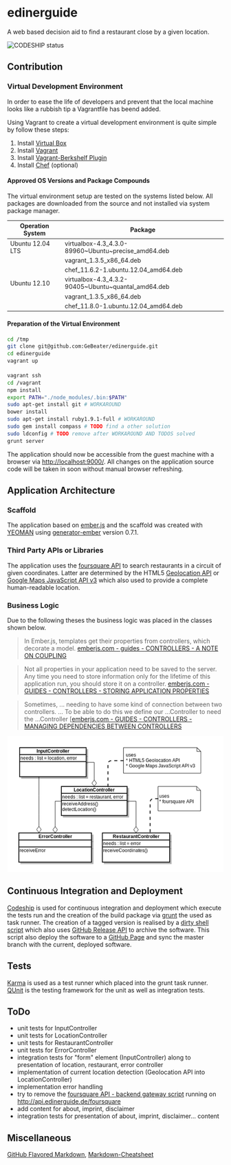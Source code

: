 edinerguide
===========

A web based decision aid to find a restaurant close by a given location.

![CODESHIP status](https://www.codeship.io/projects/ea774840-2784-0131-e141-3a7953958826/status)

## Contribution

### Virtual Development Environment

In order to ease the life of developers and prevent that the local machine looks like a rubbish
tip a Vagrantfile has beend added.

Using Vagrant to create a virtual development environment is quite simple by follow these steps:

1. Install [Virtual Box](https://www.virtualbox.org/wiki/Downloads)
2. Install [Vagrant](http://downloads.vagrantup.com/)
3. Install [Vagrant-Berkshelf Plugin](https://github.com/riotgames/vagrant-berkshelf)
4. Install [Chef](http://www.opscode.com/chef/install/) (optional)

#### Approved OS Versions and Package Compounds

The virtual environment setup are tested on the systems listed below. All
packages are downloaded from the source and not installed via system package manager.

| Operation System | Package                                             |
| ---------------- | --------------------------------------------------- |
| Ubuntu 12.04 LTS | virtualbox-4.3_4.3.0-89960~Ubuntu~precise_amd64.deb |
|                  | vagrant_1.3.5_x86_64.deb                            |
|                  | chef_11.6.2-1.ubuntu.12.04_amd64.deb                |
| Ubuntu 12.10     | virtualbox-4.3_4.3.2-90405~Ubuntu~quantal_amd64.deb |
|                  | vagrant_1.3.5_x86_64.deb                            |
|                  | chef_11.8.0-1.ubuntu.12.04_amd64.deb                |

#### Preparation of the Virtual Environment

```bash
cd /tmp
git clone git@github.com:GeBeater/edinerguide.git
cd edinerguide
vagrant up

vagrant ssh
cd /vagrant
npm install
export PATH="./node_modules/.bin:$PATH"
sudo apt-get install git # WORKAROUND
bower install
sudo apt-get install ruby1.9.1-full # WORKAROUND
sudo gem install compass # TODO find a other solution
sudo ldconfig # TODO remove after WORKAROUND AND TODOS solved
grunt server
```

The application should now be accessible from the guest machine with a browser via
[http://localhost:9000/](http://localhost:9000/). All changes on the application source
code will be taken in soon without manual browser refreshing.

## Application Architecture

### Scaffold

The application based on [ember.js](http://emberjs.com/) and the scaffold was created with
[YEOMAN](http://yeoman.io/) using [generator-ember](https://github.com/yeoman/generator-ember)
version 0.7.1.

### Third Party APIs or Libraries

The application uses the [foursquare API](https://developer.foursquare.com/) to search restaurants
in a circuit of given coordinates. Latter are determined by the HTML5 [Geolocation API](http://dev.w3.org/geo/api/spec-source.html)
or [Google Maps JavaScript API v3](https://developers.google.com/maps/documentation/javascript/)
which also used to provide a complete human-readable location.

### Business Logic

Due to the following theses the business logic was placed in the classes shown below.

> In Ember.js, templates get their properties from controllers, which decorate a model.
[emberjs.com - guides - CONTROLLERS - A NOTE ON COUPLING](http://emberjs.com/guides/controllers/#toc_a-note-on-coupling)

> Not all properties in your application need to be saved to the server. Any time you need to store
> information only for the lifetime of this application run, you should store it on a controller.
[emberjs.com - GUIDES - CONTROLLERS - STORING APPLICATION PROPERTIES](http://emberjs.com/guides/controllers/#toc_storing-application-properties)

> Sometimes, ... needing to have some kind of connection between two controllers. ...
> To be able to do this we define our ...Controller to need the ...Controller
[[emberjs.com - GUIDES - CONTROLLERS - MANAGING DEPENDENCIES BETWEEN CONTROLLERS](http://emberjs.com/guides/controllers/dependencies-between-controllers/)

![](docs/diagrams/businesslogic800x500.png?raw=true)

## Continuous Integration and Deployment

[Codeship](https://www.codeship.io/) is used for continuous integration and deployment which
execute the tests run and the creation of the build package via [grunt](http://gruntjs.com/)
the used as task runner. The creation of a tagged version is realised by a [dirty shell script](env-scripts/codeship-deployment.sh)
which also uses [GitHub Release API](http://developer.github.com/v3/repos/releases/) to archive
the software. This script also deploy the software to a [GitHub Page](http://pages.github.com/)
and sync the master branch with the current, deployed software.

## Tests

[Karma](http://karma-runner.github.io/) is used as a test runner which placed into the grunt
task runner. [QUnit](http://qunitjs.com/) is the testing framework for the unit as well as
integration tests.

## ToDo

* unit tests for InputController
* unit tests for LocationController
* unit tests for RestaurantController
* unit tests for ErrorController
* integration tests for "form" element (InputController) along to presentation of location, restaurant, error controller
* implementation of current location detection (Geolocation API into LocationController)
* implementation error handling
* try to remove the [foursquare API - backend gateway script](env-scripts/foursquare.php) running on http://api.edinerguide.de/foursquare
* add content for about, imprint, disclaimer
* integration tests for presentation of about, imprint, disclaimer... content

## Miscellaneous

[GitHub Flavored Markdown](https://help.github.com/articles/github-flavored-markdown), 
[Markdown-Cheatsheet](https://github.com/adam-p/markdown-here/wiki/Markdown-Cheatsheet)

